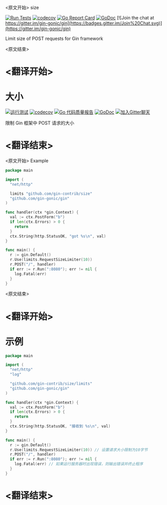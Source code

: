
<原文开始>
size

[![Run Tests](https://github.com/gin-contrib/size/actions/workflows/go.yml/badge.svg)](https://github.com/gin-contrib/size/actions/workflows/go.yml)
[![codecov](https://codecov.io/gh/gin-contrib/size/branch/master/graph/badge.svg)](https://codecov.io/gh/gin-contrib/size)
[![Go Report Card](https://goreportcard.com/badge/github.com/gin-contrib/size)](https://goreportcard.com/report/github.com/gin-contrib/size)
[![GoDoc](https://godoc.org/github.com/gin-contrib/size?status.svg)](https://godoc.org/github.com/gin-contrib/size)
[![Join the chat at https://gitter.im/gin-gonic/gin](https://badges.gitter.im/Join%20Chat.svg)](https://gitter.im/gin-gonic/gin)

Limit size of POST requests for Gin framework


<原文结束>

# <翻译开始>
# 大小

[![运行测试](https://github.com/gin-contrib/size/actions/workflows/go.yml/badge.svg)](https://github.com/gin-contrib/size/actions/workflows/go.yml)
[![codecov](https://codecov.io/gh/gin-contrib/size/branch/master/graph/badge.svg)](https://codecov.io/gh/gin-contrib/size)
[![Go 代码质量报告](https://goreportcard.com/badge/github.com/gin-contrib/size)](https://goreportcard.com/report/github.com/gin-contrib/size)
[![GoDoc](https://godoc.org/github.com/gin-contrib/size?status.svg)](https://godoc.org/github.com/gin-contrib/size)
[![加入Gitter聊天](https://badges.gitter.im/Join%20Chat.svg)](https://gitter.im/gin-gonic/gin)

限制 Gin 框架中 POST 请求的大小

# <翻译结束>


<原文开始>
Example

```go
package main

import (
  "net/http"

  limits "github.com/gin-contrib/size"
  "github.com/gin-gonic/gin"
)

func handler(ctx *gin.Context) {
  val := ctx.PostForm("b")
  if len(ctx.Errors) > 0 {
    return
  }
  ctx.String(http.StatusOK, "got %s\n", val)
}

func main() {
  r := gin.Default()
  r.Use(limits.RequestSizeLimiter(10))
  r.POST("/", handler)
  if err := r.Run(":8080"); err != nil {
    log.Fatal(err)
  }
}
```

<原文结束>

# <翻译开始>
# 示例

```go
package main

import (
  "net/http"
  "log"

  "github.com/gin-contrib/size/limits"
  "github.com/gin-gonic/gin"
)

func handler(ctx *gin.Context) {
  val := ctx.PostForm("b")
  if len(ctx.Errors) > 0 {
    return
  }
  ctx.String(http.StatusOK, "接收到 %s\n", val)
}

func main() {
  r := gin.Default()
  r.Use(limits.RequestSizeLimiter(10)) // 设置请求大小限制为10字节
  r.POST("/", handler)
  if err := r.Run(":8080"); err != nil {
    log.Fatal(err) // 如果运行服务器时出现错误，则输出错误并终止程序
  }
}
```

# <翻译结束>

